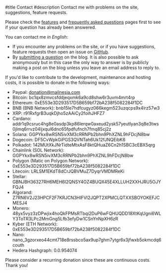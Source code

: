 #title Contact
#description Contact me with problems on the site, suggestions, feature requests.

Please check the [features](/features.html) and
[frequently asked questions](/FAQ.html) pages first to see if your
question has already been answered.

You can contact me *in English*:

* If you encounter any problems on the site, or if you have
  suggestions, feature requests then open an issue on [GitHub][GH].
* By [submitting a question][AMA] on the blog.  It is also possible to
  ask anonymously but in this case the only way to answer is by
  publicly making a post on the blog unless you leave an email address
  to reply to.

If you'd like to contribute to the development, maintenance and
hosting costs, it is possible to donate in the following ways:

* Paypal: donation@mailnesia.com
* Bitcoin: bc1qx8zmvcsfddjeqxmk6a9cd8shw6r3uvm4mrt4rp
* Ethereum: 0xE553e3D293517D5B659bf72bA238f5082284f1DC
* BNB (BNB Network): bnb15le7hdfcugyz066kegm523uzqcps9x4lrz57w3
* XRP: r91RxfgrB3uqkDjho5zAAiCy2foihJHFZ7
* Cardano: addr1q9csruc4hg8e0asdp3kp86lerqw0axeud2ysk57yeutlyan3q8e3tws0jlmq6rrvz04ljxqul6dnc65fpdfufnch7fmq85cj2z
* Solana: GGPYkx8wRSN5ivXM3cRRNPb2bhn9PhXZNL9hFDcjN8bw
* Dogecoin: DF5CvWpkGiPGS3QVNTah6Uk12fJNQEibK6
* Polkadot: 142MUtXkJNrTidteMtxAsF8ktQHuaZ6Cn2h1SBC3cEBX5qrg
* Chainlink (SOL Network): GGPYkx8wRSN5ivXM3cRRNPb2bhn9PhXZNL9hFDcjN8bw
* Polygon (Matic on Polygon Network): 0xE553e3D293517D5B659bf72bA238f5082284f1DC
* Litecoin: LRLSM1EKdT8dCrJQBVMuZ7DyqrVMDMReKi
* Stellar: GBNJBH36327RH6MEH6I2QNSY4OZ4BUQX45E4XLLUH2XXHJRU5OJYFQJ4
* Algorand: Z7RN6V2J23HPCF2F7KRJCN3HIFVI2JQPT2XPMCLQTXXSBOYOKEFJCMESJ4
* Monero: 48yx5vyz3zDPwjix4hoQkFPMsRTbqi2DuP6wFQHUQDD18XtKqUgni6WLY3ToTR3LPc2MmGng5Lfb3efyDw1CSnYnNpXH6zR
* Kyber (ETH Network): 0xE553e3D293517D5B659bf72bA238f5082284f1DC
* Nano: nano_3gzorxeo44cmt718e8rssbco5ax9up7ghm7ytgr6x3jfwxb5okmcdq6couth
* Hedera Hashgraph: 0.0.954074

Please consider a recurring donation since these are continuous
costs. Thank you!

[AMA]: http://blog.mailnesia.com/ask
[GH]: https://github.com/Gilwyad/mailnesia.com
